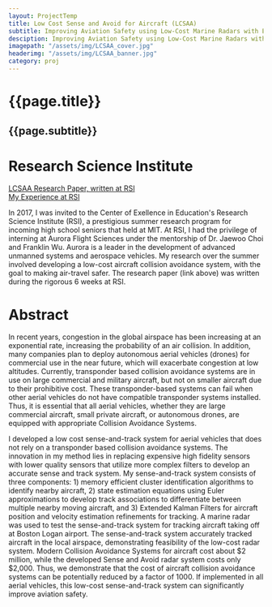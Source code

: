 ```yaml
---
layout: ProjectTemp
title: Low Cost Sense and Avoid for Aircraft (LCSAA)
subtitle: Improving Aviation Safety using Low-Cost Marine Radars with Extended Kalman Filters in Aircraft Sense and Avoid Systems
desciption: Improving Aviation Safety using Low-Cost Marine Radars with Extended Kalman Filters in Aircraft Sense and Avoid Systems
imagepath: "/assets/img/LCSAA_cover.jpg"
headerimg: "/assets/img/LCSAA_banner.jpg"
category: proj
---
```

<h1 class="PostTitle"> {{page.title}}</h1>

## {{page.subtitle}}

# Research Science Institute
<p class="ButtonsArea"><a href="/files/RSI-LCSAA-RohanDeshpande.pdf" class="button-3d">LCSAA Research Paper, written at RSI</a><br>
<a href="/xp/2017/09/13/RSI.html" class="button-3d">My Experience at RSI</a><br></p>

In 2017, I was invited to the Center of Exellence in Education's Research Science Institute (RSI), a prestigious summer research program for incoming high school seniors that held at MIT.
At RSI, I had the privilege of interning at Aurora Flight Sciences under the mentorship of Dr. Jaewoo Choi and Franklin Wu. Aurora is a leader in the development of advanced unmanned systems and aerospace vehicles. My research over the summer involved developing a low-cost aircraft collision avoidance system, with the goal to making air-travel safer. The research paper (link above) was written during the rigorous 6 weeks at RSI.
# Abstract

In recent years, congestion in the global airspace has been increasing at an exponential rate, increasing the probability of an air collision. In addition, many companies plan to deploy autonomous aerial vehicles (drones) for commercial use in the near future, which will exacerbate congestion at low altitudes.  Currently, transponder based collision avoidance systems are in use on large commercial and military aircraft, but not on smaller aircraft due to their prohibitive cost. These transponder-based systems can fail when other aerial vehicles do not have compatible transponder systems installed. Thus, it is essential that all aerial vehicles, whether they are large commercial aircraft, small private aircraft, or autonomous drones, are equipped with appropriate Collision Avoidance Systems. 

I developed a low cost sense-and-track system for aerial vehicles that does not rely on a transponder based collision avoidance systems. The innovation in my method lies in replacing expensive high fidelity sensors with lower quality sensors that utilize more complex filters to develop an accurate sense and track system. My sense-and-track system consists of three components: 1) memory efficient cluster identification algorithms to identify nearby aircraft, 2) state estimation equations using Euler approximations to develop track associations to differentiate between multiple nearby moving aircraft, and 3) Extended Kalman Filters for aircraft position and velocity estimation refinements for tracking. A marine radar was used to test the sense-and-track system for tracking aircraft taking off at Boston Logan airport. The sense-and-track system accurately tracked aircraft in the local airspace, demonstrating feasibility of the low-cost radar system. Modern Collision Avoidance Systems for aircraft cost about $2 million, while the developed Sense and Avoid radar system costs only $2,000. Thus, we demonstrate that the cost of aircraft collision avoidance systems can be potentially reduced by a factor of 1000. If implemented in all aerial vehicles, this low-cost sense-and-track system can significantly improve aviation safety.
